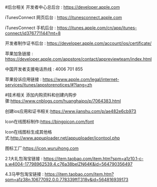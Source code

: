 #后台相关 
开发者中心总后台 : https://developer.apple.com 

iTunesConnect 网页后台 : https://itunesconnect.apple.com 

iTunesConnect 手机后台 : https://itunes.apple.com/cn/app/itunes-connect/id376771144?mt=8 

开发者制作证书后台 : https://developer.apple.com/account/ios/certificate/ 

苹果加急链接 : https://developer.apple.com/appstore/contact/appreviewteam/index.html 

中国开发者支援电话热线 : 4006 701 855 

苹果投诉应用链接 : https://www.apple.com/legal/internet-services/itunes/appstorenotices/#?lang=zh 

#技术相关 
添加内购资料和创建内购步骤:https://www.cnblogs.com/huanghaipo/p/7064383.html 

创建ios应用和证书相关:https://www.jianshu.com/p/ae482e6cb973 

Icon在线图标制作:https://bingoicon.com/font 

Icon在线图标生成其他格式:http://www.appuploader.net/appuploader/icontool.php 

图标工厂:https://icon.wuruihong.com 

2.1大礼包淘宝链接 : https://item.taobao.com/item.htm?spm=a1z10.1-c-s.w4004-17798962539.4.c76a38belZN64K&id=564790356497 

4.3马甲包淘宝链接 : https://item.taobao.com/item.htm?spm=a1z38n.10677092.0.0.778339ftT318v&id=564816939173
